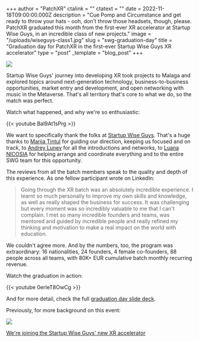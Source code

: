+++
author = "PatchXR"
ctalink = ""
ctatext = ""
date = 2022-11-18T09:00:00.000Z
description = "Cue Pomp and Circumstance and get ready to throw your hats - ooh, don't throw those headsets, though, please. PatchXR graduated this month from the first-ever XR accelerator at Startup Wise Guys, in an incredible class of new projects."
image = "/uploads/wiseguys-class1.jpg"
slug = "swg-graduation-day"
title = "Graduation day for PatchXR in the first-ever Startup Wise Guys XR accelerator"
type = "post"
_template = "blog_post"
+++


![](/uploads/wiseguys-class1.jpg)

Startup Wise Guys' journey into developing XR took projects to Malaga and explored topics around next-generation technology, business-to-business opportunities, market entry and development, and open networking with music in the Metaverse. That's all territory that's core to what we do, so the match was perfect.

Watch what happened, and why we're so enthusiastic:

{{< youtube Bal9At1sPrg >}}

We want to specifically thank the folks at [Startup Wise Guys](https://startupwiseguys.com/). That's a huge thanks to [Mariia Tintul](https://www.linkedin.com/in/ACoAABXtrogBSqq8jZCmDWGTYqiPg_sbZnlhRcQ) for guiding our direction, keeping us focused and on track, to [Andrey Lunev](https://www.linkedin.com/in/ACoAACQNc0wBE8WCCQ3OcWtfG0Bj_S9p46MGWhs) for all the introductions and networks, to [Luana NICOSIA](https://www.linkedin.com/in/ACoAAANVYgkB0SSkevttSC9S9Gv4jTCGZGYEp5U) for helping arrange and coordinate everything and to the entire SWG team for this opportunity.

The reviews from all the batch members speak to the quality and depth of this experience. As one fellow participant wrote on LinkedIn:

> Going through the XR batch was an absolutely incredible experience. I learnt so much personally to improve my own skills and knowledge, as well as really shaped the business for success. It was challenging but every moment was so incredibly valuable to me that I can't complain. I met so many incredible founders and teams, was mentored and guided by incredible people and really refined my thinking and motivation to make a real impact on the world with education.

We couldn't agree more. And by the numbers, too, the program was extraordinary: 16 nationalities, 24 founders, 4 female co-founders, 88 people across all teams, with 80K+ EUR cumulative batch monthly recurring revenue.

Watch the graduation in action:

{{< youtube 0erIeT8OwCg >}}

And for more detail, check the full [graduation day slide deck](https://docs.google.com/presentation/d/1KKWJfwCSPYLdsr5Un_3lW16DvxE4xua3QYLR2dqnADM/edit?usp=sharing).

Previously, for more background on this event:

![](/uploads/wiseguys1.jpg)

[We're joining the Startup Wise Guys' new XR accelerator](https://patchxr.com/blog/we-re-joining-the-startup-wise-guys-new-xr-accelerator/)
